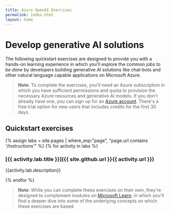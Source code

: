 ```yaml
---
title: Azure OpenAI Exercises
permalink: index.html
layout: home
---
```


# Develop generative AI solutions

The following quickstart exercises are designed to provide you with a hands-on learning experience in which you'll explore the common *jobs to be done* by developers building generative AI solutions like chat-bots and other natural language capable applications on Microsoft Azure.

> **Note**: To complete the exercises, you'll need an Azure subscription in which you have sufficient permissions and quota to provision the necessary Azure resources and generative AI models. If you don't already have one, you can sign up for an [Azure account](https://azure.microsoft.com/free). There's a free trial option for new users that includes credits for the first 30 days.

## Quickstart exercises

{% assign labs = site.pages | where_exp:"page", "page.url contains '/Instructions'" %}
{% for activity in labs  %}
### [{{ activity.lab.title }}]({{ site.github.url }}{{ activity.url }})

{{activity.lab.description}}

{% endfor %}

> **Note**: While you can complete these exercises on their own, they're designed to complement modules on [Microsoft Learn](https://learn.microsoft.com/training/paths/create-custom-copilots-ai-studio/); in which you'll find a deeper dive into some of the underlying concepts on which these exercises are based.
